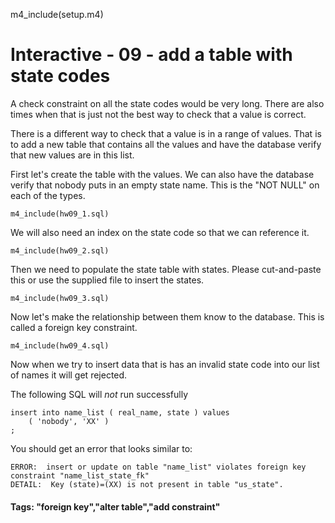 
m4_include(setup.m4)

# Interactive - 09 - add a table with state codes

A check constraint on all the state codes would be very long.   There are also
times when that is just not the best way to check that a value is correct.

There is a different way to check that a value is in a range of values.
That is to add a new table that contains all the values and have the
database verify that new values are in this list.

First let's create the table with the values.  We can also have the
database verify that nobody puts in an empty state name.  This is
the "NOT NULL" on each of the types.

```
m4_include(hw09_1.sql)
```

We will also need an index on the state code so that we can
reference it.


```
m4_include(hw09_2.sql)
```

Then we need to populate the state table with states.  Please cut-and-paste
this or use the supplied file to insert the states.

```
m4_include(hw09_3.sql)
```

Now let's make the relationship between them know to the database.
This is called a foreign key constraint.

```
m4_include(hw09_4.sql)
```

Now when we try to insert data that is has an invalid state code
into our list of names it will get rejected.

The following SQL will *not* run successfully

```
insert into name_list ( real_name, state ) values
	( 'nobody', 'XX' )
;
```

You should get an error that looks similar to:

```
ERROR:  insert or update on table "name_list" violates foreign key constraint "name_list_state_fk"
DETAIL:  Key (state)=(XX) is not present in table "us_state".
```

#### Tags: "foreign key","alter table","add constraint"


